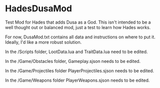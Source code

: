 # HadesDusaMod
Test Mod for Hades that adds Dusa as a God. This isn't intended to be a well thought out or balanced mod, just a test to learn how Hades works.

For now, DusaMod.txt contains all data and instructions on where to put it. Ideally, I'd like a more robust solution.

In the /Scripts folder, LootData.lua and TraitData.lua need to be edited. 

In the /Game/Obstacles folder, Gameplay.sjson needs to be edited. 

In the /Game/Projectiles folder PlayerProjectiles.sjson needs to be edited. 

In the /Game/Weapons folder PlayerWeapons.sjson needs to be edited.
